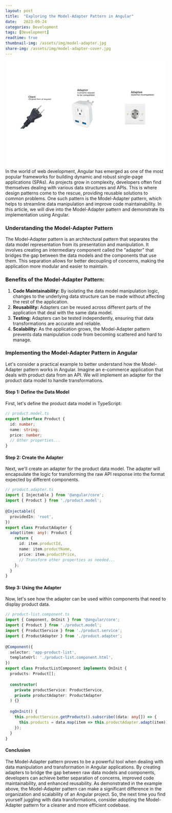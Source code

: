 ```yaml
---
layout: post
title:  "Exploring the Model-Adapter Pattern in Angular"
date:   2023-09-24
categories: Development
tags: [Development]
readtime: true
thumbnail-img: /assets/img/model-adapter.jpg
share-img: /assets/img/model-adapter-cover.jpg
---
```

![Model-Adapter Pattern](/assets/img/model-adapter-cover.jpg)
In the world of web development, Angular has emerged as one of the most popular frameworks for building dynamic and robust single-page applications (SPAs). As projects grow in complexity, developers often find themselves dealing with various data structures and APIs. This is where design patterns come to the rescue, providing reusable solutions to common problems. One such pattern is the Model-Adapter pattern, which helps to streamline data manipulation and improve code maintainability. In this article, we will dive into the Model-Adapter pattern and demonstrate its implementation using Angular.

### Understanding the Model-Adapter Pattern
The Model-Adapter pattern is an architectural pattern that separates the data model representation from its presentation and manipulation. It involves creating an intermediary component called the "adapter" that bridges the gap between the data models and the components that use them. This separation allows for better decoupling of concerns, making the application more modular and easier to maintain.

### Benefits of the Model-Adapter Pattern:
1. <b>Code Maintainability:</b> By isolating the data model manipulation logic, changes to the underlying data structure can be made without affecting the rest of the application.
2. <b>Reusability:</b> Adapters can be reused across different parts of the application that deal with the same data model.
3. <b>Testing:</b> Adapters can be tested independently, ensuring that data transformations are accurate and reliable.
4. <b>Scalability:</b> As the application grows, the Model-Adapter pattern prevents data manipulation code from becoming scattered and hard to manage.

### Implementing the Model-Adapter Pattern in Angular
Let's consider a practical example to better understand how the Model-Adapter pattern works in Angular. Imagine an e-commerce application that deals with product data from an API. We will implement an adapter for the product data model to handle transformations.

#### Step 1: Define the Data Model
First, let's define the product data model in TypeScript:
```typescript
// product.model.ts
export interface Product {
  id: number;
  name: string;
  price: number;
  // Other properties...
}
```

#### Step 2: Create the Adapter
Next, we'll create an adapter for the product data model. The adapter will encapsulate the logic for transforming the raw API response into the format expected by different components.
```typescript 
// product.adapter.ts
import { Injectable } from '@angular/core';
import { Product } from './product.model';

@Injectable({
  providedIn: 'root',
})
export class ProductAdapter {
  adapt(item: any): Product {
    return {
      id: item.productId,
      name: item.productName,
      price: item.productPrice,
      // Transform other properties as needed...
    };
  }
}
```

#### Step 3: Using the Adapter
Now, let's see how the adapter can be used within components that need to display product data.
```typescript 
// product-list.component.ts
import { Component, OnInit } from '@angular/core';
import { Product } from './product.model';
import { ProductService } from './product.service';
import { ProductAdapter } from './product.adapter';

@Component({
  selector: 'app-product-list',
  templateUrl: './product-list.component.html',
})
export class ProductListComponent implements OnInit {
  products: Product[];

  constructor(
    private productService: ProductService,
    private productAdapter: ProductAdapter
  ) {}

  ngOnInit() {
    this.productService.getProducts().subscribe((data: any[]) => {
      this.products = data.map(item => this.productAdapter.adapt(item));
    });
  }
}
```

#### Conclusion
The Model-Adapter pattern proves to be a powerful tool when dealing with data manipulation and transformation in Angular applications. By creating adapters to bridge the gap between raw data models and components, developers can achieve better separation of concerns, improved code maintainability, and enhanced reusability. As demonstrated in the example above, the Model-Adapter pattern can make a significant difference in the organization and scalability of an Angular project. So, the next time you find yourself juggling with data transformations, consider adopting the Model-Adapter pattern for a cleaner and more efficient codebase.